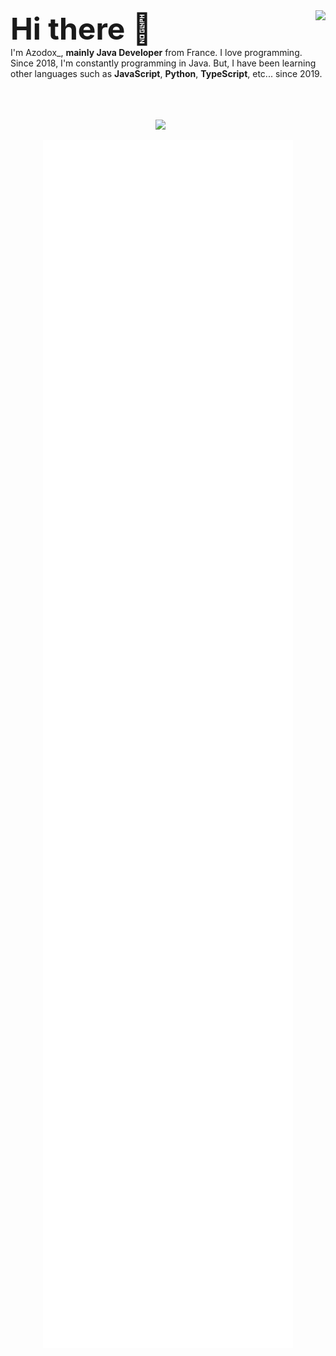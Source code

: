 
<img align="right" src="https://github-readme-stats.vercel.app/api?username=azodox&count_private=true&show_icons=true&hide_border=true&theme=radical" />
<font size="10">
<b>
Hi there 👋
</b>
</font>
<br>
I'm Azodox_, <b>mainly Java Developer</b> from France. I love programming. Since 2018, I'm constantly programming in Java. But, I have been learning other languages such as <b>JavaScript</b>, <b>Python</b>, <b>TypeScript</b>, etc... since 2019.</br>

<p align="center">
	<br>
	<br>
	<br>
	<img src="http://img.shields.io/badge/Discord-%40Luke/Azodox__%236614-7289DA?style=for-the-badge" />
	&nbsp;&nbsp;&nbsp;&nbsp;&nbsp;
</p>
<div align="center">
  <img src="/github-metrics.svg" alt="Metrics" width="400">
</div>
